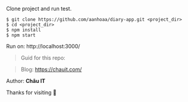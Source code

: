 
Clone project and run test.

```
$ git clone https://github.com/aanhoaa/diary-app.git <project_dir>
$ cd <project_dir>
$ npm install
$ npm start
```

Run on: http://localhost:3000/


>Guid for this repo: 

>Blog: https://chauit.com/

Author: **Châu IT**

Thanks for visiting :smiling_face_with_three_hearts:
